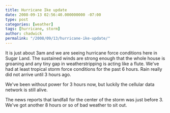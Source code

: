```yaml
---
title: Hurricane Ike update
date: 2008-09-13 02:56:40.000000000 -07:00
type: post
categories: [weather]
tags: [hurricane, storm]
author: chadwick
permalink: "/2008/09/13/hurricane-ike-update/"
---
```

It is just about 3am and we are seeing hurricane force conditions here in
Sugar Land. The sustained winds are strong enough that the whole house is
groaning and any tiny gap in weatherstripping is acting like a flute. We've
had at least tropical storm force conditions for the past 6 hours. Rain really
did not arrive until 3 hours ago.

We've been without power for 3 hours now, but luckily the cellular data
network is still alive.

The news reports that landfall for the center of the storm was just before 3.
We've got another 8 hours or so of bad weather to sit out.

